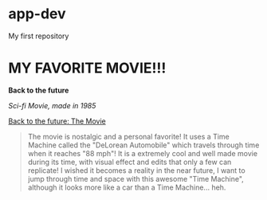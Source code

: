 # app-dev
My first repository

# MY FAVORITE MOVIE!!!

**Back to the future**

*Sci-fi Movie, made in 1985*

[Back to the future: The Movie](https://en.wikipedia.org/wiki/Back_to_the_Future)

> The movie is nostalgic and a personal favorite! It uses a Time Machine called the "DeLorean Automobile" which travels through time when it reaches "88 mph"!
> It is a extremely cool and well made movie during its time, with visual effect and edits that only a few can replicate!
> I wished it becomes a reality in the near future, I want to jump through time and space with this awesome "Time Machine", although it looks more like a car than a Time Machine... heh.
